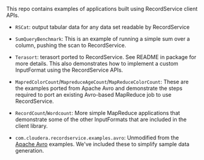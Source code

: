 This repo contains examples of applications built using RecordService client APIs.

- `RSCat`: output tabular data for any data set readable by RecordService

- `SumQueryBenchmark`: This is an example of running a simple sum over a column,
  pushing the scan to RecordService.

- `Terasort`: terasort ported to RecordService. See README in package for more
  details. This also demonstrates how to implement a custom InputFormat using
  the RecordService APIs.

- `MapredColorCount`/`MapreduceAgeCount`/`MapReduceColorCount`: These are the examples
  ported from Apache Avro and demonstrate the steps required to port an existing
  Avro-based MapReduce job to use RecordService.

- `RecordCount`/`Wordcount`: More simple MapReduce applications that demonstrate some
  of the other InputFormats that are included in the client library.

- `com.cloudera.recordservice.examples.avro`: Unmodified from the [Apache Avro](https://avro.apache.org/) examples.
  We've included these to simplify sample data generation.
